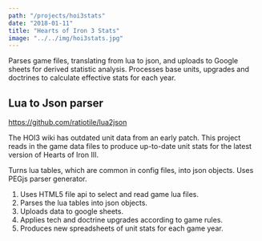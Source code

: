 ```yaml
---
path: "/projects/hoi3stats"
date: "2018-01-11"
title: "Hearts of Iron 3 Stats"
image: "../../img/hoi3stats.jpg"
---
```

Parses game files, translating from lua to json, and uploads to Google sheets for derived statistic analysis. Processes base units, upgrades and doctrines to calculate effective stats for each year.
<!-- end excerpt -->
## Lua to Json parser

https://github.com/ratiotile/lua2json

The HOI3 wiki has outdated unit data from an early patch. This project reads in the game data files to produce up-to-date unit stats for the latest version of Hearts of Iron III.

Turns lua tables, which are common in config files, into json objects. Uses PEGjs parser generator.

1. Uses HTML5 file api to select and read game lua files.
2. Parses the lua tables into json objects.
3. Uploads data to google sheets.
4. Applies tech and doctrine upgrades according to game rules.
5. Produces new spreadsheets of unit stats for each game year.
